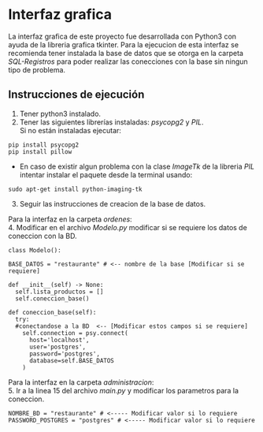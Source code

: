 # Interfaz grafica

La interfaz grafica de este proyecto fue desarrollada con Python3 con ayuda de la libreria grafica tkinter.
Para la ejecucion de esta interfaz se recomienda tener instalada la base de datos que se otorga en la carpeta *SQL-Registros* para poder realizar las conecciones con la base sin ningun tipo de problema. 

## Instrucciones de ejecución

1. Tener python3 instalado.
2. Tener las siguientes librerías instaladas: *psycopg2* y *PIL*.<br/>
  Si no están instaladas ejecutar:

  ```
  pip install psycopg2
  pip install pillow
  ```
  
   - En caso de existir algun problema con la clase *ImageTk* de la libreria *PIL* intentar instalar el paquete desde la terminal usando: 
    
    sudo apt-get install python-imaging-tk
    
3. Seguir las instrucciones de creacion de la base de datos.

Para la interfaz en la carpeta *ordenes*: <br/>
4. Modificar en el archivo *Modelo.py* modificar si se requiere los datos de coneccion con la BD.

  ```
  class Modelo():

  BASE_DATOS = "restaurante" # <-- nombre de la base [Modificar si se requiere]

  def __init__(self) -> None:
    self.lista_productos = []
    self.coneccion_base()
  
  def coneccion_base(self):
    try: 
    #conectandose a la BD  <-- [Modificar estos campos si se requiere]
      self.connection = psy.connect(
        host='localhost',
        user='postgres',
        password='postgres',
        database=self.BASE_DATOS
      )
  ```

Para la interfaz en la carpeta *administracion*: <br/>
5. Ir a la linea 15 del archivo *main.py* y modificar los parametros para la coneccion.
   ```
   NOMBRE_BD = "restaurante" # <----- Modificar valor si lo requiere
   PASSWORD_POSTGRES = "postgres" # <----- Modificar valor si lo requiere
  ```